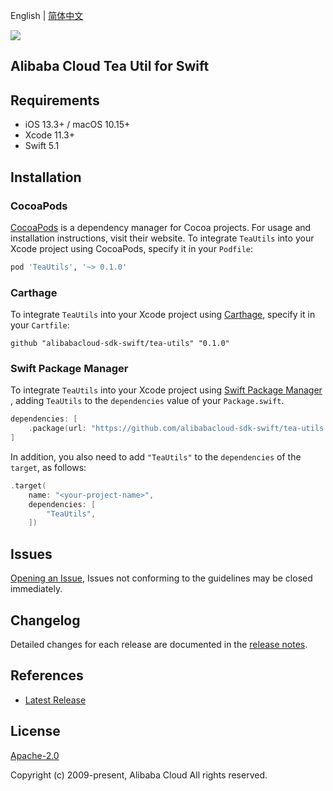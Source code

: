 English | [简体中文](README-CN.md)

![](https://aliyunsdk-pages.alicdn.com/icons/AlibabaCloud.svg)

## Alibaba Cloud Tea Util for Swift

## Requirements

- iOS 13.3+ / macOS 10.15+
- Xcode 11.3+
- Swift 5.1

## Installation

### CocoaPods

[CocoaPods](https://cocoapods.org) is a dependency manager for Cocoa projects. For usage and installation instructions, visit their website. To integrate `TeaUtils` into your Xcode project using CocoaPods, specify it in your `Podfile`:

```ruby
pod 'TeaUtils', '~> 0.1.0'
```

### Carthage

To integrate `TeaUtils` into your Xcode project using [Carthage](https://github.com/Carthage/Carthage), specify it in your `Cartfile`:

```ogdl
github "alibabacloud-sdk-swift/tea-utils" "0.1.0"
```

### Swift Package Manager

To integrate `TeaUtils` into your Xcode project using [Swift Package Manager](https://swift.org/package-manager/) , adding `TeaUtils` to the `dependencies` value of your `Package.swift`.

```swift
dependencies: [
    .package(url: "https://github.com/alibabacloud-sdk-swift/tea-utils.git", from: "0.1.0")
]
```

In addition, you also need to add `"TeaUtils"` to the `dependencies` of the `target`, as follows:

```swift
.target(
    name: "<your-project-name>",
    dependencies: [
        "TeaUtils",
    ])
```

## Issues

[Opening an Issue](https://github.com/alibabacloud-sdk-swift/tea-utils/issues/new), Issues not conforming to the guidelines may be closed immediately.

## Changelog

Detailed changes for each release are documented in the [release notes](./ChangeLog.txt).

## References

- [Latest Release](https://github.com/alibabacloud-sdk-swift/tea-utils/tree/master/swift)

## License

[Apache-2.0](http://www.apache.org/licenses/LICENSE-2.0)

Copyright (c) 2009-present, Alibaba Cloud All rights reserved.
